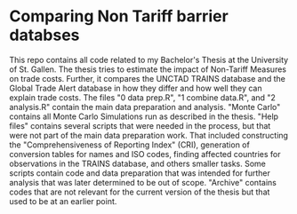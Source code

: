 # Comparing Non Tariff barrier databses
This repo contains all code related to my Bachelor's Thesis at the University of St. Gallen. 
The thesis tries to estimate the impact of Non-Tariff Measures on trade costs. Further, it compares the UNCTAD TRAINS database and the Global Trade Alert database in how they differ and how well they can explain trade costs.
The files "0 data prep.R", "1 combine data.R", and "2 analysis.R" contain the main data preparation and analysis. "Monte Carlo" contains all Monte Carlo Simulations run as described in the thesis. "Help files" contains several scripts that were needed in the process, but that were not part of the main data preparation work. That included constructing the "Comprehensiveness of Reporting Index" (CRI), generation of conversion tables for names and ISO codes, finding affected countries for observations in the TRAINS database, and others smaller tasks. Some scripts contain code and data preparation that was intended for further analysis that was later determined to be out of scope. "Archive" contains codes that are not relevant for the current version of the thesis but that used to be at an earlier point. 

